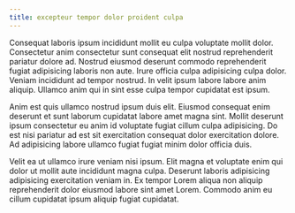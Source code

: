 ```yaml
---
title: excepteur tempor dolor proident culpa
---
```


Consequat laboris ipsum incididunt mollit eu culpa voluptate mollit dolor. Consectetur anim consectetur sunt consequat elit nostrud reprehenderit pariatur dolore ad. Nostrud eiusmod deserunt commodo reprehenderit fugiat adipisicing laboris non aute. Irure officia culpa adipisicing culpa dolor. Veniam incididunt ad tempor nostrud. In velit ipsum labore labore anim aliquip. Ullamco anim qui in sint esse culpa tempor cupidatat est ipsum.

Anim est quis ullamco nostrud ipsum duis elit. Eiusmod consequat enim deserunt et sunt laborum cupidatat labore amet magna sint. Mollit deserunt ipsum consectetur eu anim id voluptate fugiat cillum culpa adipisicing. Do est nisi pariatur ad est sit exercitation consequat dolor exercitation dolore. Ad adipisicing labore ullamco fugiat fugiat minim dolor officia duis.

Velit ea ut ullamco irure veniam nisi ipsum. Elit magna et voluptate enim qui dolor ut mollit aute incididunt magna culpa. Deserunt laboris adipisicing adipisicing exercitation veniam in. Ex tempor Lorem aliqua non aliquip reprehenderit dolor eiusmod labore sint amet Lorem. Commodo anim eu cillum cupidatat ipsum aliquip fugiat cupidatat.